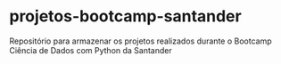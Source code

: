 # projetos-bootcamp-santander
Repositório para armazenar os projetos realizados durante o Bootcamp Ciência de Dados com Python da Santander
